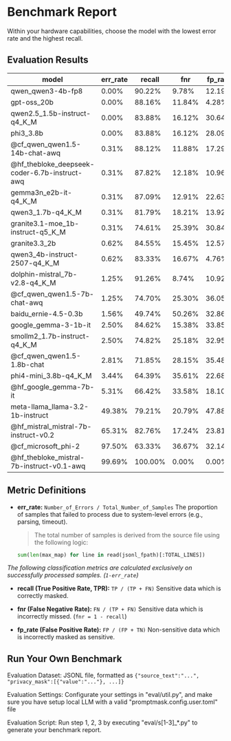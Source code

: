 # Benchmark Report

Within your hardware capabilities, choose the model with the lowest error rate and the highest recall.

## Evaluation Results

|model|err_rate|recall|fnr|fp_rate|
|---|---|---|---|---|
|qwen_qwen3-4b-fp8|0.00%|90.22%|9.78%|12.19%|
|gpt-oss_20b|0.00%|88.16%|11.84%|4.28%|
|qwen2.5_1.5b-instruct-q4_K_M|0.00%|83.88%|16.12%|30.64%|
|phi3_3.8b|0.00%|83.88%|16.12%|28.09%|
|@cf_qwen_qwen1.5-14b-chat-awq|0.31%|88.12%|11.88%|17.29%|
|@hf_thebloke_deepseek-coder-6.7b-instruct-awq|0.31%|87.82%|12.18%|10.96%|
|gemma3n_e2b-it-q4_K_M|0.31%|87.09%|12.91%|22.63%|
|qwen3_1.7b-q4_K_M|0.31%|81.79%|18.21%|13.92%|
|granite3.1-moe_1b-instruct-q5_K_M|0.31%|74.61%|25.39%|30.84%|
|granite3.3_2b|0.62%|84.55%|15.45%|12.57%|
|qwen3_4b-instruct-2507-q4_K_M|0.62%|83.33%|16.67%|4.76%|
|dolphin-mistral_7b-v2.8-q4_K_M|1.25%|91.26%|8.74%|10.92%|
|@cf_qwen_qwen1.5-7b-chat-awq|1.25%|74.70%|25.30%|36.05%|
|baidu_ernie-4.5-0.3b|1.56%|49.74%|50.26%|32.86%|
|google_gemma-3-1b-it|2.50%|84.62%|15.38%|33.85%|
|smollm2_1.7b-instruct-q4_K_M|2.50%|74.82%|25.18%|32.95%|
|@cf_qwen_qwen1.5-1.8b-chat|2.81%|71.85%|28.15%|35.48%|
|phi4-mini_3.8b-q4_K_M|3.44%|64.39%|35.61%|22.68%|
|@hf_google_gemma-7b-it|5.31%|66.42%|33.58%|18.10%|
|meta-llama_llama-3.2-1b-instruct|49.38%|79.21%|20.79%|47.88%|
|@hf_mistral_mistral-7b-instruct-v0.2|65.31%|82.76%|17.24%|23.81%|
|@cf_microsoft_phi-2|97.50%|63.33%|36.67%|32.14%|
|@hf_thebloke_mistral-7b-instruct-v0.1-awq|99.69%|100.00%|0.00%|0.00%|

## Metric Definitions

- **err_rate:** `Number_of_Errors / Total_Number_of_Samples` The proportion of samples that failed to process due to system-level errors (e.g., parsing, timeout). 
  > The total number of samples is derived from the source file using the following logic:
    ```python
    sum(len(max_map) for line in read(jsonl_fpath)[:TOTAL_LINES])
    ```

*The following classification metrics are calculated exclusively on successfully processed samples. (`1-err_rate`)*

- **recall (True Positive Rate, TPR):** `TP / (TP + FN)` Sensitive data which is correctly masked. 

- **fnr (False Negative Rate):** `FN / (TP + FN)` Sensitive data which is incorrectly missed. (`fnr = 1 - recall`)

- **fp_rate (False Positive Rate):** `FP / (FP + TN)` Non-sensitive data which is incorrectly masked as sensitive. 

## Run Your Own Benchmark

Evaluation Dataset: JSONL file, formatted as `{"source_text":"...", "privacy_mask":[{"value":"..."}, ...]}`

Evaluation Settings: Configurate your settings in "eval/util.py", and make sure you have setup local LLM with a valid "promptmask.config.user.toml" file

Evaluation Script: Run step 1, 2, 3 by executing "eval/s[1-3]_*.py" to generate your benchmark report. 
